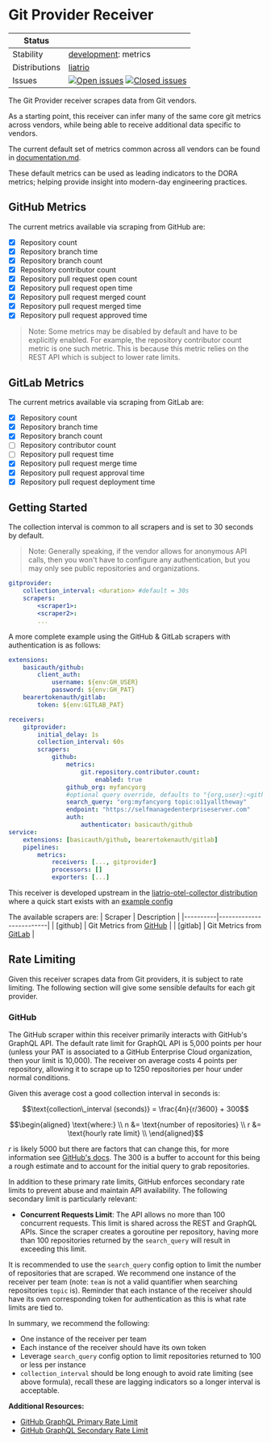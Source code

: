 # Git Provider Receiver

<!-- markdownlint-disable -->
<!-- status autogenerated section -->
| Status        |           |
| ------------- |-----------|
| Stability     | [development]: metrics   |
| Distributions | [liatrio] |
| Issues        | [![Open issues](https://img.shields.io/github/issues-search/open-telemetry/opentelemetry-collector-contrib?query=is%3Aissue%20is%3Aopen%20label%3Areceiver%2Fgitprovider%20&label=open&color=orange&logo=opentelemetry)](https://github.com/open-telemetry/opentelemetry-collector-contrib/issues?q=is%3Aopen+is%3Aissue+label%3Areceiver%2Fgitprovider) [![Closed issues](https://img.shields.io/github/issues-search/open-telemetry/opentelemetry-collector-contrib?query=is%3Aissue%20is%3Aclosed%20label%3Areceiver%2Fgitprovider%20&label=closed&color=blue&logo=opentelemetry)](https://github.com/open-telemetry/opentelemetry-collector-contrib/issues?q=is%3Aclosed+is%3Aissue+label%3Areceiver%2Fgitprovider) |

[development]: https://github.com/open-telemetry/opentelemetry-collector#development
[liatrio]: https://github.com/liatrio/liatrio-otel-collector
<!-- end autogenerated section -->
<!-- markdownlint-enable -->

The Git Provider receiver scrapes data from Git vendors.

As a starting point, this receiver can infer many of the same core git metrics
across vendors, while being able to receive additional data specific to vendors.

The current default set of metrics common across all vendors can be found in [documentation.md](./documentation.md).

These default metrics can be used as leading indicators to the DORA metrics;
helping provide insight into modern-day engineering practices.

## GitHub Metrics

The current metrics available via scraping from GitHub are:

- [x] Repository count
- [x] Repository branch time
- [x] Repository branch count
- [x] Repository contributor count
- [x] Repository pull request open count
- [x] Repository pull request open time
- [x] Repository pull request merged count
- [x] Repository pull request merged time
- [x] Repository pull request approved time

> Note: Some metrics may be disabled by default and have to be explicitly enabled.
> For example, the repository contributor count metric is one such metric. This is
> because this metric relies on the REST API which is subject to lower rate limits.

## GitLab Metrics

The current metrics available via scraping from GitLab are:

- [x] Repository count
- [x] Repository branch time
- [x] Repository branch count
- [ ] Repository contributor count
- [ ] Repository pull request time
- [x] Repository pull request merge time
- [x] Repository pull request approval time
- [x] Repository pull request deployment time

## Getting Started

The collection interval is common to all scrapers and is set to 30 seconds by default.

> Note: Generally speaking, if the vendor allows for anonymous API calls, then you
> won't have to configure any authentication, but you may only see public repositories
> and organizations.

```yaml
gitprovider:
    collection_interval: <duration> #default = 30s
    scrapers:
        <scraper1>:
        <scraper2>:
        ...
```

A more complete example using the GitHub & GitLab scrapers with authentication
is as follows:

```yaml
extensions:
    basicauth/github:
        client_auth:
            username: ${env:GH_USER}
            password: ${env:GH_PAT}
    bearertokenauth/gitlab:
        token: ${env:GITLAB_PAT}

receivers:
    gitprovider:
        initial_delay: 1s
        collection_interval: 60s
        scrapers:
            github:
                metrics:
                    git.repository.contributor.count:
                        enabled: true
                github_org: myfancyorg
                #optional query override, defaults to "{org,user}:<github_org>"
                search_query: "org:myfancyorg topic:o11yalltheway"
                endpoint: "https://selfmanagedenterpriseserver.com"
                auth:
                    authenticator: basicauth/github
service:
    extensions: [basicauth/github, bearertokenauth/gitlab]
    pipelines:
        metrics:
            receivers: [..., gitprovider]
            processors: []
            exporters: [...]
```

This receiver is developed upstream in the [liatrio-otel-collector distribution](https://github.com/liatrio/liatrio-otel-collector)
where a quick start exists with an [example config](https://github.com/liatrio/liatrio-otel-collector/blob/main/config/config.yaml)

The available scrapers are:
| Scraper  | Description             |
|----------|-------------------------|
| [github] | Git Metrics from [GitHub](https://github.com/) |
| [gitlab] | Git Metrics from [GitLab](https://gitlab.com) |

## Rate Limiting

Given this receiver scrapes data from Git providers, it is subject to rate
limiting. The following section will give some sensible defaults for each
git provider.

### GitHub

The GitHub scraper within this receiver primarily interacts with GitHub's
GraphQL API. The default rate
limit for GraphQL API is 5,000 points per hour (unless your PAT is associated
to a GitHub Enterprise Cloud organization, then your limit is 10,000).
The receiver on average costs 4 points per repository, allowing it to
scrape up to 1250 repositories per hour under normal conditions.

Given this average cost a good collection interval in seconds is:

```math
\text{collection\_interval (seconds)} = \frac{4n}{r/3600} + 300
```

```math
\begin{aligned}
    \text{where:} \\
    n &= \text{number of repositories} \\
    r &= \text{hourly rate limit} \\
\end{aligned}
```

$r$ is likely 5000 but there are factors that can change this,
for more information see [GitHub's docs](https://docs.github.com/en/graphql/overview/rate-limits-and-node-limits-for-the-graphql-api#primary-rate-limit).
The $300$ is a buffer to account for this being a rough estimate and to account
for the initial query to grab repositories.

In addition to these primary rate limits, GitHub enforces secondary rate limits
to prevent abuse and maintain API availability. The following secondary limit is
particularly relevant:

- **Concurrent Requests Limit**: The API allows no more than 100 concurrent
requests. This limit is shared across the REST and GraphQL APIs. Since the
scraper creates a goroutine per repository, having more than 100 repositories
returned by the `search_query` will result in exceeding this limit.

It is recommended to use the `search_query` config option to limit the number of
repositories that are scraped. We recommend one instance of the receiver per
team (note: `team` is not a valid quantifier when searching repositories `topic`
is). Reminder that each instance of the receiver should have its own
corresponding token for authentication as this is what rate limits are tied to.

In summary, we recommend the following:

- One instance of the receiver per team
- Each instance of the receiver should have its own token
- Leverage `search_query` config option to limit repositories returned to 100 or
less per instance
- `collection_interval` should be long enough to avoid rate limiting (see above
formula), recall these are lagging indicators so a longer interval is acceptable.

**Additional Resources:**

- [GitHub GraphQL Primary Rate Limit](https://docs.github.com/en/graphql/overview/rate-limits-and-node-limits-for-the-graphql-api#primary-rate-limit)
- [GitHub GraphQL Secondary Rate Limit](https://docs.github.com/en/graphql/overview/rate-limits-and-node-limits-for-the-graphql-api#secondary-rate-limit)
